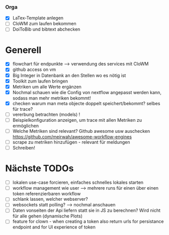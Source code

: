 ### Orga

 - [x] LaTex-Template anlegen
 - [ ] CloWM zum laufen bekommen
 - [ ] DoiToBib und bibtext abchecken
  
# Generell
 - [x] flowchart für endpunkte --> verwendung des services mit CloWM
 - [x] github access on vm 
 - [x] Big Integer in Datenbank an den Stellen wo es nötig ist
 - [x] Toolkit zum laufen bringen
 - [x] Metriken um alle Werte ergänzen
 - [x] Nochmal schauen wie die Config von nextflow angepasst werden kann, sodass man mehr metriken bekommt!
 - [x] checken warum man meta objecte doppelt speichert/bekommt? selbes für trace?
 - [ ] vererbung betrachten (models) !
 - [ ] Beispielkonfiguration anzeigen, um trace mit allen Metriken zu ermöglichen
 - [ ] Welche Metriken sind relevant? Github awesome usw auschecken https://github.com/meirwah/awesome-workflow-engines
 - [ ] scrape zu metriken hinzufügen - relevant für meldungen
 - [ ] Schreiben! 

# Nächste TODOs
 - [ ] lokalen use-case forcieren, einfaches schnelles lokales starten
 - [ ] workflow management wie user --> mehrere runs für einen über einen token referenzierbaren workflow
 - [ ] schlank lassen, welcher webserver?
 - [ ] websockets statt polling? --> nochmal anschauen
 - [ ] Daten vonseiten der Api liefern statt sie in JS zu berechnen? Wird nicht für alle gehen (dynamische Plots)
 - [ ] feature for clown - when creating a token also return urls for persistance endpoint and for UI experience of token
